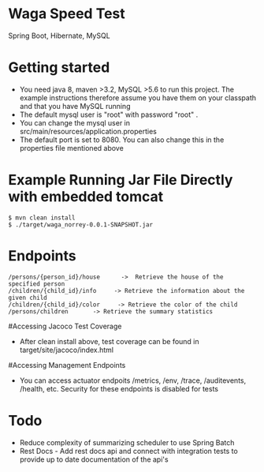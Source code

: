 # Waga Speed Test
Spring Boot, Hibernate, MySQL



# Getting started

* You need java 8, maven >3.2, MySQL >5.6 to run this project. The example instructions therefore assume you have them on your classpath and that you have MySQL running
* The default mysql user is "root" with password "root" .
* You can change the mysql user in src/main/resources/application.properties
* The default port is set to 8080. You can also change this in the properties file mentioned above



# Example Running Jar File Directly with embedded tomcat
```
$ mvn clean install
$ ./target/waga_norrey-0.0.1-SNAPSHOT.jar 

```


# Endpoints
```
/persons/{person_id}/house      ->  Retrieve the house of the specified person
/children/{child_id}/info     -> Retrieve the information about the given child
/children/{child_id}/color     -> Retrieve the color of the child
/persons/children       -> Retrieve the summary statistics

```

#Accessing Jacoco Test Coverage

* After clean install above, test coverage can be found in target/site/jacoco/index.html

#Accessing Management Endpoints

* You can access actuator endpoits /metrics, /env, /trace, /auditevents, /health, etc. Security for these endpoints is disabled for tests


# Todo

* Reduce complexity of summarizing scheduler to use Spring Batch
* Rest Docs  - Add rest docs api and connect with integration tests to provide up to date documentation of the api's
